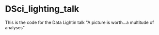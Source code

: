 # DSci_lighting_talk

This is the code for the Data Lightin talk "A picture is worth...a multitude of analyses"

